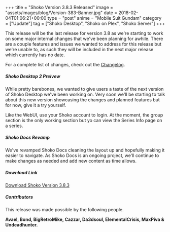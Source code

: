 +++
title = "Shoko Version 3.8.3 Released"
image = "assets/images/blog/Version-383-Banner.jpg"
date = 2018-02-04T01:06:21+00:00
type = "post"
anime = "Mobile Suit Gundam"
category = ["Update"]
tag = ["Shoko Desktop", "Shoko on Plex", "Shoko Server"]
+++

This release will be the last release for version 3.8 as we're starting to work on some major internal changes that we've been planning for awhile. There are a couple features and issues we wanted to address for this release but we're unable to, as such they will be included in the next major release which currently has no date.

For a complete list of changes, check out the [Changelog](https://docs.shokoanime.com/changelog.html).

##### Shoko Desktop 2 Preivew

While pretty barebones, we wanted to give users a taste of the next version of Shoko Desktop we've been working on. Very soon we'll be starting to talk about this new version showcasing the changes and planned features but for now, give it a try yourself.

Like the WebUI, use your Shoko account to login. At the moment, the group section is the only working section but yo can view the Series Info page on a series.

##### Shoko Docs Revamp

We've revamped Shoko Docs cleaning the layout up and hopefully making it easier to navigate. As Shoko Docs is an ongoing project, we'll continue to make changes as needed and add new content as time allows.

##### Download Link

[Download Shoko Version 3.8.3](https://shokoanime.com/downloads/)

##### Contributors

This release was made possible by the following people.

**Avael, Bond, BigRetroMike, Cazzar, Da3dsoul, ElementalCrisis, MaxPiva & Undeadhunter.**